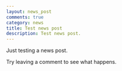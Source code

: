 ```yaml
---
layout: news_post
comments: true
category: news
title: Test news post
description: Test news post.
---
```


Just testing a news post.

Try leaving a comment to see what happens.
